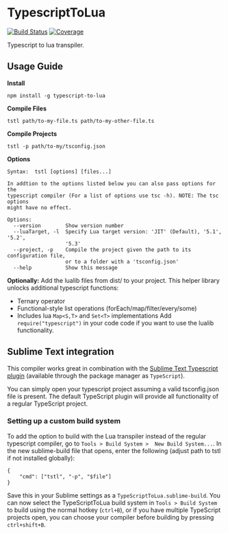 # TypescriptToLua
[![Build Status](https://travis-ci.org/Perryvw/TypescriptToLua.svg?branch=master)](https://travis-ci.org/Perryvw/TypescriptToLua) [![Coverage](https://codecov.io/gh/perryvw/typescripttolua/branch/master/graph/badge.svg)](https://codecov.io/gh/perryvw/typescripttolua)

Typescript to lua transpiler.

## Usage Guide

**Install**

`npm install -g typescript-to-lua`

**Compile Files**

`tstl path/to-my-file.ts path/to-my-other-file.ts`

**Compile Projects**

`tstl -p path/to-my/tsconfig.json`

**Options**
```
Syntax:  tstl [options] [files...]

In addtion to the options listed below you can also pass options for the
typescript compiler (For a list of options use tsc -h). NOTE: The tsc options
might have no effect.

Options:
  --version        Show version number
  --luaTarget, -l  Specify Lua target version: 'JIT' (Default), '5.1', '5.2',
                   '5.3'
  --project, -p    Compile the project given the path to its configuration file,
                   or to a folder with a 'tsconfig.json'
  --help           Show this message
```

**Optionally:**
Add the lualib files from dist/ to your project. This helper library unlocks additional typescript functions:
- Ternary operator
- Functional-style list operations (forEach/map/filter/every/some)
- Includes lua `Map<S,T>` and `Set<T>` implementations
Add `require("typescript")` in your code code if you want to use the lualib functionality.

## Sublime Text integration
This compiler works great in combination with the [Sublime Text Typescript plugin](https://github.com/Microsoft/TypeScript-Sublime-Plugin) (available through the package manager as `TypeScript`).

You can simply open your typescript project assuming a valid tsconfig.json file is present. The default TypeScript plugin will provide all functionality of a regular TypeScript project.

### Setting up a custom build system
To add the option to build with the Lua transpiler instead of the regular typescript compiler, go to `Tools > Build System >  New Build System...`. In the new sublime-build file that opens, enter the following (adjust path to tstl if not installed globally):

```
{
    "cmd": ["tstl", "-p", "$file"]
}
```
Save this in your Sublime settings as a `TypeScriptToLua.sublime-build`. You can now select the TypeScriptToLua build system in `Tools > Build System` to build using the normal hotkey (`ctrl+B`), or if you have multiple TypeScript projects open, you can choose your compiler before building by pressing `ctrl+shift+B`.
